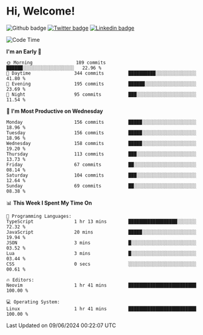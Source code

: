   # Hi, Welcome!
  ![Github badge](https://img.shields.io/github/followers/kraken-afk.svg?style=social&label=Follow&maxAge=2592000)
  [![Twitter badge](https://img.shields.io/badge/-Twitter-00acee?style=flat-square&logo=Twitter&logoColor=white)](https://twitter.com/trshppl)
  [![Linkedin badge](https://img.shields.io/badge/LinkedIn-0077B5?style=flat-square&logo=linkedin&logoColor=white)](https://www.linkedin.com/in/noveanrer)
<!--START_SECTION:waka-->
![Code Time](http://img.shields.io/badge/Code%20Time-228%20hrs%2031%20mins-blue)

**I'm an Early 🐤** 

```text
🌞 Morning                189 commits         ██████░░░░░░░░░░░░░░░░░░░   22.96 % 
🌆 Daytime                344 commits         ██████████░░░░░░░░░░░░░░░   41.80 % 
🌃 Evening                195 commits         ██████░░░░░░░░░░░░░░░░░░░   23.69 % 
🌙 Night                  95 commits          ███░░░░░░░░░░░░░░░░░░░░░░   11.54 % 
```
📅 **I'm Most Productive on Wednesday** 

```text
Monday                   156 commits         █████░░░░░░░░░░░░░░░░░░░░   18.96 % 
Tuesday                  156 commits         █████░░░░░░░░░░░░░░░░░░░░   18.96 % 
Wednesday                158 commits         █████░░░░░░░░░░░░░░░░░░░░   19.20 % 
Thursday                 113 commits         ███░░░░░░░░░░░░░░░░░░░░░░   13.73 % 
Friday                   67 commits          ██░░░░░░░░░░░░░░░░░░░░░░░   08.14 % 
Saturday                 104 commits         ███░░░░░░░░░░░░░░░░░░░░░░   12.64 % 
Sunday                   69 commits          ██░░░░░░░░░░░░░░░░░░░░░░░   08.38 % 
```


📊 **This Week I Spent My Time On** 

```text
💬 Programming Languages: 
TypeScript               1 hr 13 mins        ██████████████████░░░░░░░   72.32 % 
JavaScript               20 mins             █████░░░░░░░░░░░░░░░░░░░░   19.94 % 
JSON                     3 mins              █░░░░░░░░░░░░░░░░░░░░░░░░   03.52 % 
Lua                      3 mins              █░░░░░░░░░░░░░░░░░░░░░░░░   03.44 % 
CSS                      0 secs              ░░░░░░░░░░░░░░░░░░░░░░░░░   00.61 % 

🔥 Editors: 
Neovim                   1 hr 41 mins        █████████████████████████   100.00 % 

💻 Operating System: 
Linux                    1 hr 41 mins        █████████████████████████   100.00 % 
```


 Last Updated on 09/06/2024 00:22:07 UTC
<!--END_SECTION:waka-->